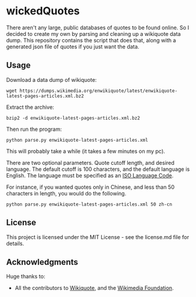 # wickedQuotes

There aren't any large, public databases of quotes to be found online. So I decided to create my own by parsing and cleaning up a wikiquote data dump. This repository contains the script that does that, along with a generated json file of quotes if you just want the data.

## Usage

Download a data dump of wikiquote:

`wget https://dumps.wikimedia.org/enwikiquote/latest/enwikiquote-latest-pages-articles.xml.bz2`

Extract the archive:

`bzip2 -d enwikiquote-latest-pages-articles.xml.bz2`

Then run the program:

`python parse.py enwikiquote-latest-pages-articles.xml`

This will probably take a while (it takes a few minutes on my pc). 

There are two optional parameters. Quote cutoff length, and desired language. The default cutoff is 100 characters, and the default language is English. The language must be specified as an [ISO Language Code](https://www.w3schools.com/tags/ref_language_codes.asp).

For instance, if you wanted quotes only in Chinese, and less than 50 characters in length, you would do the following.

`python parse.py enwikiquote-latest-pages-articles.xml 50 zh-cn`

## License

This project is licensed under the MIT License - see the license.md file for details.

## Acknowledgments
Huge thanks to:
* All the contributors to [Wikiquote](https://en.wikiquote.org/wiki/Main_Page), and the [Wikimedia Foundation](https://wikimediafoundation.org/wiki/Home).